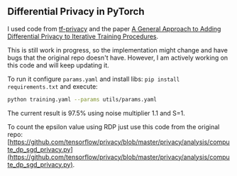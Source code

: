 ## Differential Privacy in PyTorch

I used code from [tf-privacy](https://github.com/tensorflow/privacy) and the paper
[A General Approach to Adding Differential Privacy to Iterative Training Procedures](https://arxiv.org/abs/1812.06210).

This is still work in progress, so the implementation might change and have bugs
that the original repo doesn't have. However, I am actively working on this code and will keep updating it.

To run it configure `params.yaml` and install libs: `pip install requirements.txt` and execute:

```bash
python training.yaml --params utils/params.yaml
``` 

The current result is 97.5% using noise multiplier 1.1 and S=1.

To count the epsilon value using RDP just use this code from the original repo: [https://github.com/tensorflow/privacy/blob/master/privacy/analysis/compute_dp_sgd_privacy.py](https://github.com/tensorflow/privacy/blob/master/privacy/analysis/compute_dp_sgd_privacy.py).

